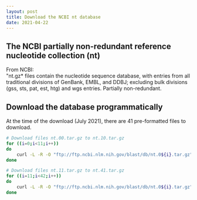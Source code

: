 ```yaml
---
layout: post
title: Download the NCBI nt database
date: 2021-04-22
---
```


## The NCBI partially non-redundant reference nucleotide collection (nt)

From NCBI:  
"nt.gz* files contain the nucleotide sequence database, with entries from all traditional divisions of GenBank, EMBL, and DDBJ; excluding bulk divisions (gss, sts, pat, est, htg) and wgs entries. Partially non-redundant.

## Download the database programmatically

At the time of the download (July 2021), there are 41 pre-formatted files to download. 
```bash
# Download files nt.00.tar.gz to nt.10.tar.gz
for ((i=0;i<11;i++))
do 
	curl -L -R -O "ftp://ftp.ncbi.nlm.nih.gov/blast/db/nt.0${i}.tar.gz"
done 

# Download files nt.11.tar.gz to nt.41.tar.gz
for ((i=11;i<42;i++))
do 
	curl -L -R -O "ftp://ftp.ncbi.nlm.nih.gov/blast/db/nt.0${i}.tar.gz"
done 
```

